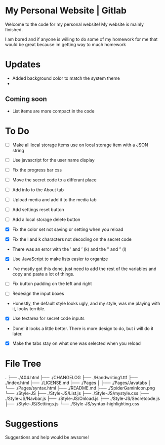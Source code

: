 # My Personal Website | Gitlab
Welcome to the code for my personal website! My website is mainly finished.

I am bored and if anyone is willing to do some of my homework for me that would be great because im getting way to much homework

# Updates
* Added background color to match the system theme
* 

## Coming soon
* List items are more compact in the code

# To Do
* [ ] Make all local storage items use on local storage item with a JSON string

* [ ] Use javascript for the user name display

* [ ] Fix the progress bar css

* [ ] Move the secret code to a differant place

* [ ] Add info to the About tab

* [ ] Upload media and add it to the media tab

* [ ] Add settings reset button

* [ ] Add a local storage delete button

* [x] Fix the color set not saving or setting when you reload

* [x] Fix the l and k characters not decoding on the secret code
* There was an error with the ' and ’ (k) and the " and ” (l)

* [x] Use JavaScript to make lists easier to organize 
* I've mostly got this done, just need to add the rest of the variables and copy and paste a lot of things.

* [ ] Fix button padding on the left and right

* [ ] Redesign the input boxes
* Honestly, the default style looks ugly, and my style, was me playing with it, looks terrible.

* [x] Use textarea for secret code inputs
* Done! it looks a little better. There is more design to do, but i will do it later.

* [x] Make the tabs stay on what one was selected when you reload


# File Tree
.
├── ./404.html
├── ./CHANGELOG
├── ./Handwriting1.ttf
├── ./index.html
├── ./LICENSE.md
├── ./Pages
│   ├── ./Pages/Javatabs
│   └── ./Pages/syntax.html
├── ./README.md
├── ./SpiderGaminIcon.png
└── ./Style-JS
    ├── ./Style-JS/List.js
    ├── ./Style-JS/mystyle.css
    ├── ./Style-JS/Navbar.js
    ├── ./Style-JS/Onload.js
    ├── ./Style-JS/Secretcode.js
    ├── ./Style-JS/Settings.js
    └── ./Style-JS/syntax-highlighting.css


# Suggestions
Suggestions and help would be awsome!
